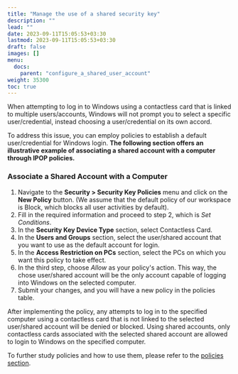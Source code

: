 ```yaml
---
title: "Manage the use of a shared security key"
description: ""
lead: ""
date: 2023-09-11T15:05:53+03:30
lastmod: 2023-09-11T15:05:53+03:30
draft: false
images: []
menu:
  docs:
    parent: "configure_a_shared_user_account"
weight: 35300
toc: true
---
```


When attempting to log in to Windows using a contactless card that is linked to multiple users/accounts, Windows will not prompt you to select a specific user/credential, instead choosing a user/credential on its own accord.

To address this issue, you can employ policies to establish a default user/credential for Windows login. **The following section offers an illustrative example of associating a shared account with a computer through IPOP policies.**

### Associate a Shared Account with a Computer

1. Navigate to the **Security > Security Key Policies** menu and click on the **New Policy** button. (We assume that the default policy of our workspace is Block, which blocks all user activities by default).
2. Fill in the required information and proceed to step 2, which is *Set Conditions*.
3. In the **Security Key Device Type** section, select Contactless Card.
4. In the **Users and Groups** section, select the user/shared account that you want to use as the default account for login.
5. In the **Access Restriction on PCs** section, select the PCs on which you want this policy to take effect.
6. In the third step, choose *Allow* as your policy's action. This way, the chose user/shared account will be the only account capable of logging into Windows on the selected computer.
7. Submit your changes, and you will have a new policy in the policies table.

After implementing the policy, any attempts to log in to the specified computer using a contactless card that is not linked to the selected user/shared account will be denied or blocked. Using shared accounts, only contactless cards associated with the selected shared account are allowed to login to Windows on the specified computer.

To further study policies and how to use them, please refer to the [policies section](https://docs.ipop.com/security-key-policies/).
